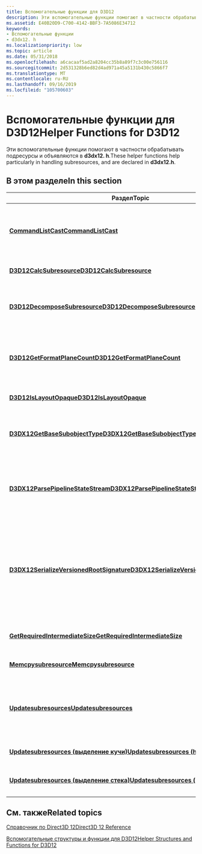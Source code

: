 ```yaml
---
title: Вспомогательные функции для D3D12
description: Эти вспомогательные функции помогают в частности обрабатывать подресурсы и объявляются в d3dx12. h.
ms.assetid: E40B20D9-C700-4142-BBF3-7A5086E34712
keywords:
- Вспомогательные функции
- d3dx12. h
ms.localizationpriority: low
ms.topic: article
ms.date: 05/31/2018
ms.openlocfilehash: a6cacaaf5ad2a8204cc35b8a89f7c3c00e756116
ms.sourcegitcommit: 2d531328b6ed82d4ad971a45a5131b430c5866f7
ms.translationtype: MT
ms.contentlocale: ru-RU
ms.lasthandoff: 09/16/2019
ms.locfileid: "105700603"
---
```

# <a name="helper-functions-for-d3d12"></a><span data-ttu-id="09fa2-105">Вспомогательные функции для D3D12</span><span class="sxs-lookup"><span data-stu-id="09fa2-105">Helper Functions for D3D12</span></span>

<span data-ttu-id="09fa2-106">Эти вспомогательные функции помогают в частности обрабатывать подресурсы и объявляются в **d3dx12. h**.</span><span class="sxs-lookup"><span data-stu-id="09fa2-106">These helper functions help particularly in handling subresources, and are declared in **d3dx12.h**.</span></span>

## <a name="in-this-section"></a><span data-ttu-id="09fa2-107">В этом разделе</span><span class="sxs-lookup"><span data-stu-id="09fa2-107">In this section</span></span>



| <span data-ttu-id="09fa2-108">Раздел</span><span class="sxs-lookup"><span data-stu-id="09fa2-108">Topic</span></span>                                                                                             | <span data-ttu-id="09fa2-109">Описание</span><span class="sxs-lookup"><span data-stu-id="09fa2-109">Description</span></span>                                                                                                                                                                                                                                                |
|---------------------------------------------------------------------------------------------------|------------------------------------------------------------------------------------------------------------------------------------------------------------------------------------------------------------------------------------------------------------|
| [<span data-ttu-id="09fa2-110">**CommandListCast**</span><span class="sxs-lookup"><span data-stu-id="09fa2-110">**CommandListCast**</span></span>](cd3dx12-shader-bytecode.md)<br/>                                     | <span data-ttu-id="09fa2-111">Этот шаблон функции приводит указатель константы к любому списку команд в указатель const на ID3D12CommandList.</span><span class="sxs-lookup"><span data-stu-id="09fa2-111">This function template casts a constant pointer to any command list into a const pointer to an ID3D12CommandList.</span></span><br/>                                                                                                                               |
| [<span data-ttu-id="09fa2-112">**D3D12CalcSubresource**</span><span class="sxs-lookup"><span data-stu-id="09fa2-112">**D3D12CalcSubresource**</span></span>](d3d12calcsubresource.md)<br/>                                   | <span data-ttu-id="09fa2-113">Вычисляет индекс подресурсов для текстуры.</span><span class="sxs-lookup"><span data-stu-id="09fa2-113">Calculates a subresource index for a texture.</span></span> <br/>                                                                                                                                                                                                  |
| [<span data-ttu-id="09fa2-114">**D3D12DecomposeSubresource**</span><span class="sxs-lookup"><span data-stu-id="09fa2-114">**D3D12DecomposeSubresource**</span></span>](d3d12decomposesubresource.md)<br/>                         | <span data-ttu-id="09fa2-115">Выводит срез MIP, срез массива и срез, соответствующие указанному индексу подресурса.</span><span class="sxs-lookup"><span data-stu-id="09fa2-115">Outputs the mip slice, array slice, and plane slice that correspond to the specified subresource index.</span></span> <br/>                                                                                                                                        |
| [<span data-ttu-id="09fa2-116">**D3D12GetFormatPlaneCount**</span><span class="sxs-lookup"><span data-stu-id="09fa2-116">**D3D12GetFormatPlaneCount**</span></span>](d3d12getformatplanecount.md)<br/>                           | <span data-ttu-id="09fa2-117">Возвращает число плоскостей для указанного формата DXGI для указанного виртуального адаптера ( **ID3D12Device**).</span><span class="sxs-lookup"><span data-stu-id="09fa2-117">Gets the number of planes for the specified DXGI format for the specified virtual adapter (an **ID3D12Device**).</span></span> <br/>                                                                                                                               |
| [<span data-ttu-id="09fa2-118">**D3D12IsLayoutOpaque**</span><span class="sxs-lookup"><span data-stu-id="09fa2-118">**D3D12IsLayoutOpaque**</span></span>](d3d12islayoutopaque.md)<br/>                                     | <span data-ttu-id="09fa2-119">Указывает, является ли макет непрозрачным.</span><span class="sxs-lookup"><span data-stu-id="09fa2-119">Indicates whether the layout is opaque.</span></span><br/>                                                                                                                                                                                                         |
| [<span data-ttu-id="09fa2-120">**D3DX12GetBaseSubobjectType**</span><span class="sxs-lookup"><span data-stu-id="09fa2-120">**D3DX12GetBaseSubobjectType**</span></span>](d3dx12getbasesubobjecttype.md)<br/>                       | <span data-ttu-id="09fa2-121">Возвращает тип подобъекта, соответствующий базовому классу переданного типа подобъекта.</span><span class="sxs-lookup"><span data-stu-id="09fa2-121">Returns the subobject type that corresponds to the base class of the passed-in subobject type.</span></span><br/>                                                                                                                                                  |
| [<span data-ttu-id="09fa2-122">**D3DX12ParsePipelineStateStream**</span><span class="sxs-lookup"><span data-stu-id="09fa2-122">**D3DX12ParsePipelineStateStream**</span></span>](d3dx12parsepipelinestream.md)<br/>                    | <span data-ttu-id="09fa2-123">Анализирует описание потока состояния конвейера, вызывая пользовательский обратный вызов для каждого анализируемого экземпляра подобъекта.</span><span class="sxs-lookup"><span data-stu-id="09fa2-123">Parses a pipeline state stream description, calling a user-defined callback for each subobject instance parsed.</span></span><br/>                                                                                                                                 |
| [<span data-ttu-id="09fa2-124">**D3DX12SerializeVersionedRootSignature**</span><span class="sxs-lookup"><span data-stu-id="09fa2-124">**D3DX12SerializeVersionedRootSignature**</span></span>](d3dx12serializeversionedrootsignature.md)<br/> | <span data-ttu-id="09fa2-125">Помогает включить функции корневой подписи 1,1, когда они доступны, и не требует поддержки двух путей кода для сборки корневых подписей.</span><span class="sxs-lookup"><span data-stu-id="09fa2-125">Helps enable root signature 1.1 features when they are available, and does not require maintaining two code paths for building root signatures.</span></span> <span data-ttu-id="09fa2-126">Этот вспомогательный метод восстанавливает корневую подпись версии 1,0, если версия 1,1 не поддерживается.</span><span class="sxs-lookup"><span data-stu-id="09fa2-126">This helper method reconstructs a version 1.0 root signature when version 1.1 is not supported.</span></span><br/> |
| [<span data-ttu-id="09fa2-127">**GetRequiredIntermediateSize**</span><span class="sxs-lookup"><span data-stu-id="09fa2-127">**GetRequiredIntermediateSize**</span></span>](getrequiredintermediatesize.md)<br/>                     | <span data-ttu-id="09fa2-128">Возвращает требуемый размер буфера, используемый для передачи данных.</span><span class="sxs-lookup"><span data-stu-id="09fa2-128">Returns the required size of a buffer to be used for data upload.</span></span> <br/>                                                                                                                                                                              |
| [<span data-ttu-id="09fa2-129">**Memcpysubresource**</span><span class="sxs-lookup"><span data-stu-id="09fa2-129">**Memcpysubresource**</span></span>](memcpysubresource.md)<br/>                                         | <span data-ttu-id="09fa2-130">Копирует подресурс по строкам.</span><span class="sxs-lookup"><span data-stu-id="09fa2-130">Copies a subresource row by row.</span></span> <br/>                                                                                                                                                                                                               |
| [<span data-ttu-id="09fa2-131">**Updatesubresources**</span><span class="sxs-lookup"><span data-stu-id="09fa2-131">**Updatesubresources**</span></span>](updatesubresources1.md)<br/>                                      | <span data-ttu-id="09fa2-132">Обновляет подресурсы, все массивы подресурсов должны быть заполнены, обычно путем вызова [**ID3D12Device:: GetCopyableFootprints**](/windows/desktop/api/d3d12/nf-d3d12-id3d12device-getcopyablefootprints).</span><span class="sxs-lookup"><span data-stu-id="09fa2-132">Updates subresources, all the subresource arrays should be populated, typically by calling [**ID3D12Device::GetCopyableFootprints**](/windows/desktop/api/d3d12/nf-d3d12-id3d12device-getcopyablefootprints).</span></span> <br/>                                                                  |
| [<span data-ttu-id="09fa2-133">**Updatesubresources (выделение кучи)**</span><span class="sxs-lookup"><span data-stu-id="09fa2-133">**Updatesubresources (heap-allocating)**</span></span>](updatesubresources2.md)<br/>                    | <span data-ttu-id="09fa2-134">Обновляет подресурсы с реализацией выделения кучи.</span><span class="sxs-lookup"><span data-stu-id="09fa2-134">Updates subresources with a heap-allocating implementation.</span></span> <br/>                                                                                                                                                                                    |
| [<span data-ttu-id="09fa2-135">**Updatesubresources (выделение стека)**</span><span class="sxs-lookup"><span data-stu-id="09fa2-135">**Updatesubresources (stack-allocating)**</span></span>](updatesubresources3.md)<br/>                   | <span data-ttu-id="09fa2-136">Обновляет подресурсы с реализацией выделения стека.</span><span class="sxs-lookup"><span data-stu-id="09fa2-136">Updates subresources with a stack-allocating implementation.</span></span> <br/>                                                                                                                                                                                   |



 

## <a name="related-topics"></a><span data-ttu-id="09fa2-137">См. также</span><span class="sxs-lookup"><span data-stu-id="09fa2-137">Related topics</span></span>

<dl> <dt>

[<span data-ttu-id="09fa2-138">Справочник по Direct3D 12</span><span class="sxs-lookup"><span data-stu-id="09fa2-138">Direct3D 12 Reference</span></span>](direct3d-12-reference.md)
</dt> <dt>

[<span data-ttu-id="09fa2-139">Вспомогательные структуры и функции для D3D12</span><span class="sxs-lookup"><span data-stu-id="09fa2-139">Helper Structures and Functions for D3D12</span></span>](helper-structures-and-functions-for-d3d12.md)
</dt> </dl>

 

 





